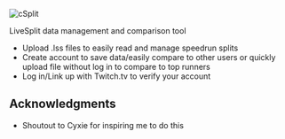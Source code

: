 ![cSplit](https://i.imgur.com/UqHWlLe.png)

LiveSplit data management and comparison tool
* Upload .lss files to easily read and manage speedrun splits
* Create account to save data/easily compare to other users or quickly upload file without log in to compare to top runners
* Log in/Link up with Twitch.tv to verify your account


## Acknowledgments

* Shoutout to Cyxie for inspiring me to do this
